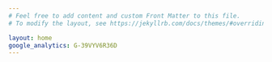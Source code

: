 ```yaml
---
# Feel free to add content and custom Front Matter to this file.
# To modify the layout, see https://jekyllrb.com/docs/themes/#overriding-theme-defaults

layout: home
google_analytics: G-39VYV6R36D
---
```

